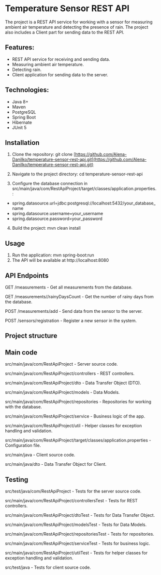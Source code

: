 # Temperature Sensor REST API
The project is a REST API service for working with a sensor for measuring ambient air temperature and detecting the presence of rain. The project also includes a Client part for sending data to the REST API.

## Features:
- REST API service for receiving and sending data.
- Measuring ambient air temperature.
- Detecting rain.
- Client application for sending data to the server.

## Technologies:
- Java 8+
- Maven
- PostgreSQL
- Spring Boot
- Hibernate
- JUnit 5

## Installation
1. Clone the repository: git clone [https://github.com/Alena-Danilko/temperature-sensor-rest-api.git](https://github.com/Alena-Danilko/temperature-sensor-rest-api.git)

2. Navigate to the project directory: cd temperature-sensor-rest-api

3. Configure the database connection in src/main/java/com/RestApiProject/target/classes/application.properties.:
- spring.datasource.url=jdbc:postgresql://localhost:5432/your_database_name
- spring.datasource.username=your_username
- spring.datasource.password=your_password

4. Build the project: mvn clean install

## Usage
1. Run the application: mvn spring-boot:run
2. The API will be available at http://localhost:8080
   
## API Endpoints
GET /measurements - Get all measurements from the database.

GET /measurements//rainyDaysCount - Get the number of rainy days from the database.

POST /measurements/add - Send data from the sensor to the server.

POST /sensors/registration - Register a new sensor in the system.


## Project structure
## Main code
src/main/java/com/RestApiProject - Server source code.

src/main/java/com/RestApiProject/controllers - REST controllers.

src/main/java/com/RestApiProject/dto - Data Transfer Object (DTO).

src/main/java/com/RestApiProject/models - Data Models.

src/main/java/com/RestApiProject/repositories - Repositories for working with the database.

src/main/java/com/RestApiProject/service - Business logic of the app.

src/main/java/com/RestApiProject/util - Helper classes for exception handling and validation.

src/main/java/com/RestApiProject/target/classes/application.properties - Configuration file.

src/main/java - Client source code.

src/main/java/dto - Data Transfer Object for Client.

## Testing
src/test/java/com/RestApiProject - Tests for the server source code.

src/main/java/com/RestApiProject/controllersTest - Tests for REST controllers.

src/main/java/com/RestApiProject/dtoTest - Tests for Data Transfer Object.

src/main/java/com/RestApiProject/modelsTest - Tests for Data Models.

src/main/java/com/RestApiProject/repositoriesTest - Tests for repositories.

src/main/java/com/RestApiProject/serviceTest - Tests for business logic.

src/main/java/com/RestApiProject/utilTest - Tests for helper classes for exception handling and validation.

src/test/java - Tests for client source code.


